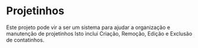 # Projetinhos

Este projeto pode vir a ser um sistema para ajudar a organização e manutenção de projetinhos
Isto inclui Criação, Remoção, Edição e Exclusão de contatinhos.



